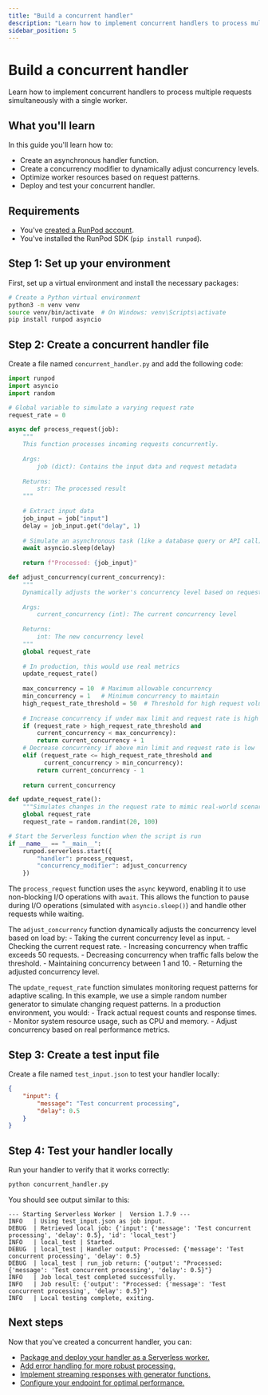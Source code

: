 ```yaml
---
title: "Build a concurrent handler"
description: "Learn how to implement concurrent handlers to process multiple requests simultaneously with a single worker."
sidebar_position: 5
---
```


# Build a concurrent handler

Learn how to implement concurrent handlers to process multiple requests simultaneously with a single worker.

## What you'll learn

In this guide you'll learn how to:

- Create an asynchronous handler function.
- Create a concurrency modifier to dynamically adjust concurrency levels.
- Optimize worker resources based on request patterns.
- Deploy and test your concurrent handler.

## Requirements

- You've [created a RunPod account](/get-started/manage-accounts).
- You've installed the RunPod SDK (`pip install runpod`).

## Step 1: Set up your environment

First, set up a virtual environment and install the necessary packages:

```bash
# Create a Python virtual environment
python3 -m venv venv
source venv/bin/activate  # On Windows: venv\Scripts\activate
pip install runpod asyncio
```

## Step 2: Create a concurrent handler file

Create a file named `concurrent_handler.py` and add the following code:

```python title="concurrent_handler.py"
import runpod
import asyncio
import random

# Global variable to simulate a varying request rate
request_rate = 0

async def process_request(job):
    """
    This function processes incoming requests concurrently.
    
    Args:
        job (dict): Contains the input data and request metadata
        
    Returns:
        str: The processed result
    """
    
    # Extract input data
    job_input = job["input"]
    delay = job_input.get("delay", 1)
    
    # Simulate an asynchronous task (like a database query or API call)
    await asyncio.sleep(delay)
    
    return f"Processed: {job_input}"

def adjust_concurrency(current_concurrency):
    """
    Dynamically adjusts the worker's concurrency level based on request load.
    
    Args:
        current_concurrency (int): The current concurrency level
        
    Returns:
        int: The new concurrency level
    """
    global request_rate
    
    # In production, this would use real metrics
    update_request_rate()
    
    max_concurrency = 10  # Maximum allowable concurrency
    min_concurrency = 1   # Minimum concurrency to maintain
    high_request_rate_threshold = 50  # Threshold for high request volume
    
    # Increase concurrency if under max limit and request rate is high
    if (request_rate > high_request_rate_threshold and 
        current_concurrency < max_concurrency):
        return current_concurrency + 1
    # Decrease concurrency if above min limit and request rate is low
    elif (request_rate <= high_request_rate_threshold and 
          current_concurrency > min_concurrency):
        return current_concurrency - 1
    
    return current_concurrency

def update_request_rate():
    """Simulates changes in the request rate to mimic real-world scenarios."""
    global request_rate
    request_rate = random.randint(20, 100)

# Start the Serverless function when the script is run
if __name__ == "__main__":
    runpod.serverless.start({
        "handler": process_request,
        "concurrency_modifier": adjust_concurrency
    })
```

The `process_request` function uses the `async` keyword, enabling it to use non-blocking I/O operations with `await`. This allows the function to pause during I/O operations (simulated with `asyncio.sleep()`) and handle other requests while waiting.

The `adjust_concurrency` function dynamically adjusts the concurrency level based on load by:
    - Taking the current concurrency level as input.
    - Checking the current request rate.
    - Increasing concurrency when traffic exceeds 50 requests.
    - Decreasing concurrency when traffic falls below the threshold.
    - Maintaining concurrency between 1 and 10.
    - Returning the adjusted concurrency level.


The `update_request_rate` function simulates monitoring request patterns for adaptive scaling. In this example, we use a simple random number generator to simulate changing request patterns. In a production environment, you would:
    - Track actual request counts and response times.
    - Monitor system resource usage, such as CPU and memory.
    - Adjust concurrency based on real performance metrics.

## Step 3: Create a test input file

Create a file named `test_input.json` to test your handler locally:

```json title="test_input.json"
{
    "input": {
        "message": "Test concurrent processing",
        "delay": 0.5
    }
}
```

## Step 4: Test your handler locally

Run your handler to verify that it works correctly:

```bash
python concurrent_handler.py
```

You should see output similar to this:

```
--- Starting Serverless Worker |  Version 1.7.9 ---
INFO   | Using test_input.json as job input.
DEBUG  | Retrieved local job: {'input': {'message': 'Test concurrent processing', 'delay': 0.5}, 'id': 'local_test'}
INFO   | local_test | Started.
DEBUG  | local_test | Handler output: Processed: {'message': 'Test concurrent processing', 'delay': 0.5}
DEBUG  | local_test | run_job return: {'output': "Processed: {'message': 'Test concurrent processing', 'delay': 0.5}"}
INFO   | Job local_test completed successfully.
INFO   | Job result: {'output': "Processed: {'message': 'Test concurrent processing', 'delay': 0.5}"}
INFO   | Local testing complete, exiting.
```

## Next steps

Now that you've created a concurrent handler, you can:

- [Package and deploy your handler as a Serverless worker.](/serverless/workers/deploy)
- [Add error handling for more robust processing.](/serverless/workers/handler-functions#error-handling)
- [Implement streaming responses with generator functions.](/serverless/workers/handler-functions#generator-handlers)
- [Configure your endpoint for optimal performance.](/serverless/endpoints/endpoint-configurations)
